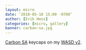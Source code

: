 ```yaml
---
layout: micro
date: ‘2018-05-18 15:00 -0700’
author: [Erik Hess]
categories: [micro, gallery]
banner: carbon-sa.jpg
--- 
```


[Carbon SA](https://www.massdrop.com/buy/carbon) keycaps on my [WASD v2](http://www.wasdkeyboards.com/index.php/products/mechanical-keyboard/wasd-v2-104-key-custom-mechanical-keyboard.html).
